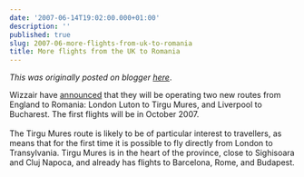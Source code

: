 ```yaml
---
date: '2007-06-14T19:02:00.000+01:00'
description: ''
published: true
slug: 2007-06-more-flights-from-uk-to-romania
title: More flights from the UK to Romania
---
```


*This was originally posted on blogger [here](https://blog.balkanology.com/2007/06/more-flights-from-uk-to-romania.html)*.

Wizzair have <a href="http://book.wizzair.com/about_us/news/default.asp#Pxj852n">announced</a> that they will be operating two new routes from England to Romania: London Luton to Tirgu Mures, and Liverpool to Bucharest. The first flights will be in October 2007.<br /><br />The Tirgu Mures route is likely to be of particular interest to travellers, as means that for the first time it is possible to fly directly from London to Transylvania. Tirgu Mures is in the heart of the province, close to Sighisoara and Cluj Napoca, and already has flights to Barcelona, Rome, and Budapest.